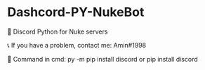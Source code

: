 # Dashcord-PY-NukeBot

🤖 Discord Python for Nuke servers

📞 If you have a problem, contact me: Amin#1998

📲 Command in cmd: py -m pip install discord
               or pip install discord
